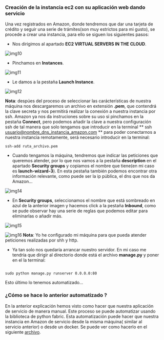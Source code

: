 ### Creación de la instancia ec2 con su aplicación web dando servicio

Una vez registrados en Amazon, donde tendremos que dar una tarjeta de crédito y seguir una serie de trámites(son muy estrictos para mi gusto), se procede a crear una instancia, para ello se siguen los siguientes pasos:

- Nos dirigimos al apartado **EC2 VIRTUAL SERVERS IN THE CLOUD**.

![img10](https://www.dropbox.com/s/2bfpzbkdlo2ygyx/img10_iv.png?dl=1)

- Pinchamos en **Instances**.

![img11](https://www.dropbox.com/s/fhmkr9dfmot239l/img11_iv.png?dl=1)

- Le damos a la pestaña **Launch Instance**.

![img12](https://www.dropbox.com/s/luntkxme7qtzxgi/img12_iv.png?dl=1)

**Nota**: despúes del proceso de seleccionar las carácterísticas de nuestra máquina  nos descargaremos un archivo en extensión **.pem**, que contendrá la clave secreta y nos permitirá realizar la conexión a nuestra instancia por ssh. Amazon ya nos da instruciones sobre su uso si pinchamos en la pestaña **Connect**, pero podemos añadir la clave a nuestra configuración ssh de tal manera que solo tengamos que introducir en la terminal ** ssh usuario@nombre_dns_instancia_amazon.com ** para poder conectarnos a nuestra instancia remotamente, será necesario introducir en la terminal:

```
ssh-add ruta_archivo.pem

```

- Cuando tengamos la máquina, tendremos que indicar las peticiones que queremos atender, por lo que nos vamos a la pestaña **description** en el apartado **Security groups** y copiamos el nombre que tiene(en mi caso es **launch-wizard-3**). En esta pestaña también podemos encontrar otra información relevante, como puede ser la ip pública, el dns que nos da Amazon...

![img14](https://www.dropbox.com/s/d5jgusar1pe9mw2/img14_iv.png?dl=1)

- En **Security groups**, seleccionamos el nombre que está sombreado en azul de la anterior imagen y hacemos click a la pestaña **Inbound**, como se pude observar hay una serie de reglas que podemos editar para eliminarlas o añadir más.

![img15](https://www.dropbox.com/s/d95pnycmw0fuqky/img15_iv.png?dl=1)

![img16](https://www.dropbox.com/s/2190m8k8ks0ao8w/img16_iv.png?dl=1)
**Nota**: Yo he configurado mi máquina para que pueda atender peticiones realizadas por shh y http.

- Ya tan solo nos quedaría arrancar nuestro servidor. En mi caso me tendría que dirigir al directorio donde está el archivo **manage.py** y poner en el la terminal:


```

sudo python manage.py runserver 0.0.0.0:80

```

Esto último lo tenemos automatizado...

### ¿Cómo se hace lo anterior automatizado ?

En la anterior explicación hemos visto como hacer que nuestra aplicación de servicio de manera manual. Este proceso se puede automatizar usando la biblioteca de python fabric. Esta automatización puede hacer que nuestra instancia en Amazon de servicio desde la misma máquina( similar al servicio anterior) o desde un docker. Se puede ver como hacerlo en el siguiente [archivo](https://github.com/lorenmanu/Tiendas/blob/master/documentacion/fabfile.md).

